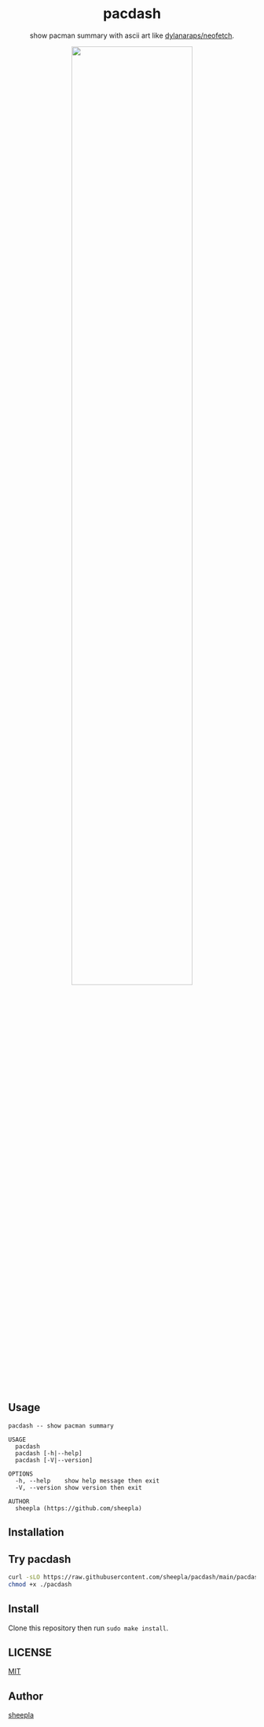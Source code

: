 <div align="center">

# pacdash

</div>

<div align="center">
  
show pacman summary with ascii art like [dylanaraps/neofetch](https://github.com/dylanaraps/neofetch).

</div>

<div align="center">
  <img src="https://user-images.githubusercontent.com/62412884/154840231-05956aef-3e9c-4f4f-ae7a-58c8903e8dc3.png" width="70%" />
</div>

## Usage

```
pacdash -- show pacman summary

USAGE
  pacdash
  pacdash [-h|--help]
  pacdash [-V|--version]

OPTIONS
  -h, --help    show help message then exit
  -V, --version show version then exit

AUTHOR
  sheepla (https://github.com/sheepla)
```

## Installation

## Try pacdash

```bash
curl -sLO https://raw.githubusercontent.com/sheepla/pacdash/main/pacdash
chmod +x ./pacdash
```

## Install

Clone this repository then run `sudo make install`.

## LICENSE

[MIT](./LICENSE)

## Author

[sheepla](https://github.com/sheepla)

